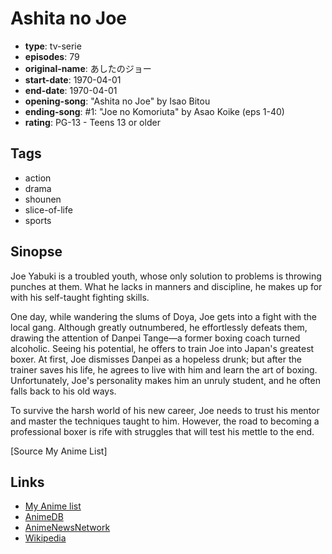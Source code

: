 # Ashita no Joe

-   **type**: tv-serie
-   **episodes**: 79
-   **original-name**: あしたのジョー
-   **start-date**: 1970-04-01
-   **end-date**: 1970-04-01
-   **opening-song**: "Ashita no Joe" by Isao Bitou
-   **ending-song**: #1: "Joe no Komoriuta" by Asao Koike (eps 1-40)
-   **rating**: PG-13 - Teens 13 or older

## Tags

-   action
-   drama
-   shounen
-   slice-of-life
-   sports

## Sinopse

Joe Yabuki is a troubled youth, whose only solution to problems is throwing punches at them. What he lacks in manners and discipline, he makes up for with his self-taught fighting skills.

One day, while wandering the slums of Doya, Joe gets into a fight with the local gang. Although greatly outnumbered, he effortlessly defeats them, drawing the attention of Danpei Tange—a former boxing coach turned alcoholic. Seeing his potential, he offers to train Joe into Japan's greatest boxer. At first, Joe dismisses Danpei as a hopeless drunk; but after the trainer saves his life, he agrees to live with him and learn the art of boxing. Unfortunately, Joe's personality makes him an unruly student, and he often falls back to his old ways.

To survive the harsh world of his new career, Joe needs to trust his mentor and master the techniques taught to him. However, the road to becoming a professional boxer is rife with struggles that will test his mettle to the end.

[Source My Anime List]

## Links

-   [My Anime list](https://myanimelist.net/anime/2402/Ashita_no_Joe)
-   [AnimeDB](http://anidb.info/perl-bin/animedb.pl?show=anime&aid=1457)
-   [AnimeNewsNetwork](http://www.animenewsnetwork.com/encyclopedia/anime.php?id=456)
-   [Wikipedia](https://en.wikipedia.org/wiki/Ashita_no_Joe)
